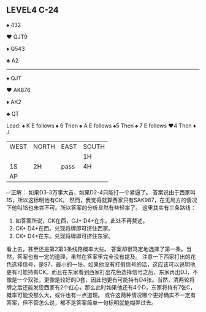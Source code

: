 ## LEVEL4 C-24

:spades: 432

:hearts: QJT9

:diamonds: Q543

:clubs: A2

---

:spades: QJT

:hearts: AK876

:diamonds: AK2

:clubs: QT

Lead: :spades: K E follows :spades: 6
Then :spades: A E follows  :spades:5
Then :spades: 7 E follows  :hearts:4
Then :diamonds: J
 
<table>
    <tr><td>WEST</td> <td>NORTH</td> <td>EAST</td> <td>SOUTH</td></tr>
    <tr><td></td> <td></td> <td></td> <td>1H</td></tr>
    <tr><td>1S</td> <td>2H</td> <td>pass</td> <td>4H</td></tr>
    <tr><td>AP</td> <td></td> <td></td> <td></td></tr>
</table>

✅正解：
如果D3-3万事大吉，如果D2-4只能打一个紧逼了。
答案说由于西家叫1S，所以这标明他有CK。
然而，我觉得就算西家只有SAK987，在无局方的情况下他叫1S也未尝不可。所以答案的分析显然有些轻率了。
这里其实有三条路线：

1. 如答案所说，CK在西，CJ+ D4+在东。此处不再赘述。
2. CK+ D4+在西。兑现将牌即可挤住西家。
3. CK+ D4+在东。兑现将牌即可挤住东家。

看上去，甚至还是第2第3条线路概率大些。
答案却很笃定地选择了第一条。当然，答案也有一定的道理，虽然在答案里完全没有提及。
注意一下西家打出的花色选择信号，是S7，最小的一张。如果他没有打假信号的话，这应该可以说明他更有可能持有CK。而且在东家看到西家打出花色选择信号之后，东家再出DJ，不像是一个双张，更像是较好的D套，因此他更有可能持有D4张。当然，清两轮将牌之后还能发现西家有2个红心，那么此时如果他还有4个D，东家将持有7张C，概率可能没那么大，或许也有一点道理。
或许这两种情况哪个更好确实不一定有答案，但不管怎么说，都不是答案简单一句标明就能糊弄过去。